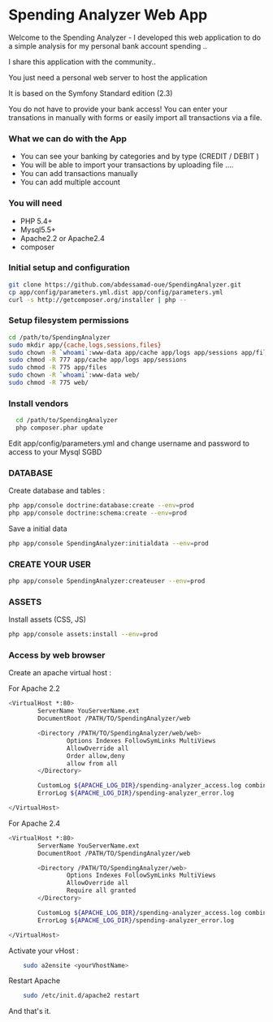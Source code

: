 Spending Analyzer Web App
========================

Welcome to the Spending Analyzer  - 
I developed this web application to 
do a simple analysis for my personal bank account spending ..

I share this application with the community..

You just need a personal web server to host the application 

It is based on the Symfony Standard edition (2.3) 

You do not have to provide your bank access!
You can enter your transations in manually with forms or easily import all transactions via a file.

### What we can do with the App

 - You can see your banking by categories and by type (CREDIT  / DEBIT ) 
 - You will be able to import your transactions by uploading file ....
 - You can add transactions manually
 - You can add multiple account


### You will need

 * PHP 5.4+
 * Mysql5.5+  
 * Apache2.2 or Apache2.4
 * composer
 

### Initial setup and configuration
```sh
git clone https://github.com/abdessamad-oue/SpendingAnalyzer.git
cp app/config/parameters.yml.dist app/config/parameters.yml
curl -s http://getcomposer.org/installer | php --

```
### Setup filesystem permissions


```sh
cd /path/to/SpendingAnalyzer
sudo mkdir app/{cache,logs,sessions,files}
sudo chown -R `whoami`:www-data app/cache app/logs app/sessions app/files
sudo chmod -R 777 app/cache app/logs app/sessions
sudo chmod -R 775 app/files
sudo chown -R `whoami`:www-data web/
sudo chmod -R 775 web/
```

### Install vendors

```sh
  cd /path/to/SpendingAnalyzer
  php composer.phar update
```


Edit app/config/parameters.yml and change username and password to access to your Mysql SGBD



### DATABASE

Create database and tables :
 
```sh
php app/console doctrine:database:create --env=prod
php app/console doctrine:schema:create --env=prod
```

Save a initial data 
```sh
php app/console SpendingAnalyzer:initialdata --env=prod
```

### CREATE YOUR USER
```sh
php app/console SpendingAnalyzer:createuser --env=prod
```

### ASSETS
Install assets (CSS, JS)

```sh
php app/console assets:install --env=prod
```

### Access by web browser

Create an apache virtual host :

For Apache 2.2
```sh
<VirtualHost *:80>
        ServerName YouServerName.ext
        DocumentRoot /PATH/TO/SpendingAnalyzer/web

        <Directory /PATH/TO/SpendingAnalyzer/web/web>
                Options Indexes FollowSymLinks MultiViews
                AllowOverride all
                Order allow,deny
                allow from all
        </Directory>

        CustomLog ${APACHE_LOG_DIR}/spending-analyzer_access.log combined
        ErrorLog ${APACHE_LOG_DIR}/spending-analyzer_error.log

</VirtualHost>
```

For Apache 2.4
```sh
<VirtualHost *:80>
        ServerName YouServerName.ext
        DocumentRoot /PATH/TO/SpendingAnalyzer/web

        <Directory /PATH/TO/SpendingAnalyzer/web>
                Options Indexes FollowSymLinks MultiViews
                AllowOverride all
                Require all granted               
        </Directory>

        CustomLog ${APACHE_LOG_DIR}/spending-analyzer_access.log combined
        ErrorLog ${APACHE_LOG_DIR}/spending-analyzer_error.log

</VirtualHost>
```


Activate your vHost :

```sh
    sudo a2ensite <yourVhostName>
```
Restart Apache

```sh
    sudo /etc/init.d/apache2 restart
```

And that's it.  
